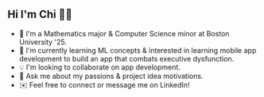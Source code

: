 <!--
**chi-nzerem/chi-nzerem** is a ✨ _special_ ✨ repository because its `README.md` (this file) appears on your GitHub profile.
-->

## Hi I'm Chi 👋🏾

- 🔭 I'm a Mathematics major & Computer Science minor at Boston University '25.
- 🌱 I'm currently learning ML concepts & interested in learning mobile app development to build an app that combats executive dysfunction.
- 💡 I'm looking to collaborate on app development.
- 💬 Ask me about my passions & project idea motivations.
- ✉️ Feel free to connect or message me on LinkedIn!
